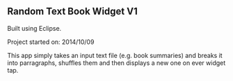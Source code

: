 Random Text Book Widget V1
-----------------------

Built using Eclipse.

Project started on: 2014/10/09

This app simply takes an input text file (e.g. book summaries) 
and breaks it into parragraphs, shuffles them and then displays 
a new one on ever widget tap.


